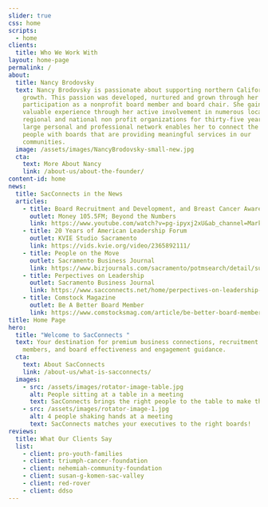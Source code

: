 ```yaml
---
slider: true
css: home
scripts:
  - home
clients:
  title: Who We Work With
layout: home-page
permalink: /
about:
  title: Nancy Brodovsky
  text: Nancy Brodovsky is passionate about supporting northern California's civic
    growth. This passion was developed, nurtured and grown through her active
    participation as a nonprofit board member and board chair. She gained
    valuable experience through her active involvement in numerous local,
    regional and national non profit organizations for thirty-five years. Her
    large personal and professional network enables her to connect the right
    people with boards that are providing meaningful services in our
    communities.
  image: /assets/images/NancyBrodovsky-small-new.jpg
  cta:
    text: More About Nancy
    link: /about-us/about-the-founder/
content-id: home
news:
  title: SacConnects in the News
  articles:
    - title: Board Recruitment and Development, and Breast Cancer Awareness
      outlet: Money 105.5FM; Beyond the Numbers
      link: https://www.youtube.com/watch?v=pg-ipyxj2xU&ab_channel=MarkBellows
    - title: 20 Years of American Leadership Forum
      outlet: KVIE Studio Sacramento
      link: https://vids.kvie.org/video/2365892111/
    - title: People on the Move
      outlet: Sacramento Business Journal
      link: https://www.bizjournals.com/sacramento/potmsearch/detail/submission/5408672/Nancy_Brodovsky
    - title: Perpectives on Leadership
      outlet: Sacramento Business Journal
      link: https://www.sacconnects.net/home/perpectives-on-leadership-1-1/
    - title: Comstock Magazine
      outlet: Be A Better Board Member
      link: https://www.comstocksmag.com/article/be-better-board-member
title: Home Page
hero:
  title: "Welcome to SacConnects "
  text: Your destination for premium business connections, recruitment of board
    members, and board effectiveness and engagement guidance.
  cta:
    text: About SacConnects
    link: /about-us/what-is-sacconnects/
  images:
    - src: /assets/images/rotator-image-table.jpg
      alt: People sitting at a table in a meeting
      text: SacConnects brings the right people to the table to make things happen!
    - src: /assets/images/rotator-image-1.jpg
      alt: 4 people shaking hands at a meeting
      text: SacConnects matches your executives to the right boards!
reviews:
  title: What Our Clients Say
  list:
    - client: pro-youth-families
    - client: triumph-cancer-foundation
    - client: nehemiah-community-foundation
    - client: susan-g-komen-sac-valley
    - client: red-rover
    - client: ddso
---
```


